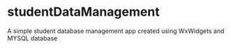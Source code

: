 # studentDataManagement
A simple student database management app created using WxWidgets and MYSQL database
